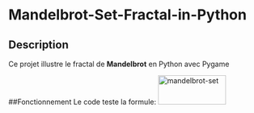 # Mandelbrot-Set-Fractal-in-Python

## Description
Ce projet illustre le fractal de **Mandelbrot** en Python avec Pygame

##Fonctionnement
Le code teste la formule: 
<img width="134" height="58" alt="mandelbrot-set" src="https://github.com/user-attachments/assets/3637d59a-cdb5-45ac-a6de-01660c45ddf1" />
